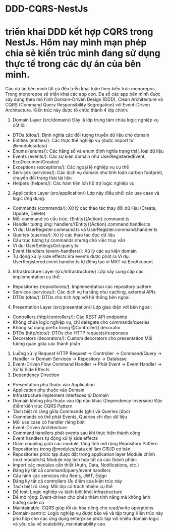 # DDD-CQRS-NestJs

triển khai DDD kết hợp CQRS trong NestJs. Hôm nay mình mạn phép chia sẻ kiến trúc mình đang sử dụng thực tế trong các dự án của bên minh.
=====
Các dự án bên mình tất cả đều triển khai tuân theo kiến trúc monorepos. Trong monorepos sẽ triển khai các app con.
Đa số các app bên mình được xây dựng theo mô hình Domain-Driven Design (DDD), Clean Architecture và CQRS (Command Query Responsibility Segregation) với Event-Driven Architecture. Kiến trúc này được tổ chức thành 4 lớp chính:
1. Domain Layer (src/domain/)
Đây là lớp trung tâm chứa logic nghiệp vụ cốt lõi:
- DTOs (dtos/): Định nghĩa các đối tượng truyền dữ liệu cho domain
- Entities (entities/): Các thực thể nghiệp vụ (được import từ @modules/data)
- Enums (enums/): Các hằng số và enum định nghĩa trạng thái, loại dữ liệu
- Events (events/): Các sự kiện domain như UserRegisteredEvent, EcoDocumentCreated
- Exceptions (exceptions/): Các ngoại lệ nghiệp vụ cụ thể
- Services (services/): Các dịch vụ domain như tính toán carbon footprint, chuyển đổi trạng thái tài liệu
- Helpers (helpers/): Các hàm tiện ích hỗ trợ logic nghiệp vụ
2. Application Layer (src/application/)
Lớp này điều phối các use case và logic ứng dụng:
- Commands (commands/): Xử lý các thao tác thay đổi dữ liệu (Create, Update, Delete)
- Mỗi command có cấu trúc: {Entity}{Action}.command.ts
- Handler tương ứng: handlers/{Entity}{Action}.command.handler.ts
- Ví dụ: UserRegister.command.ts và UserRegister.command.handler.ts
- Queries (queries/): Xử lý các thao tác đọc dữ liệu
- Cấu trúc tương tự commands nhưng cho việc truy vấn
- Ví dụ: UserSettingsGet.query.ts
- Event Handlers (event-handlers/): Xử lý các sự kiện domain
- Tự động xử lý side effects khi events được phát ra
Ví dụ: UserRegistered.event.handler.ts tự động tạo ví MXT và EcoAccount
3. Infrastructure Layer (src/infrastructure/)
Lớp này cung cấp các implementation cụ thể:
- Repositories (repositories/): Implementation các repository pattern
- Services (services/): Các dịch vụ hạ tầng như caching, external APIs
- DTOs (dtos/): DTOs cho tích hợp với hệ thống bên ngoài
4. Presentation Layer (src/presentation/)
Lớp giao diện với bên ngoài:
- Controllers (http/controllers/): Các REST API endpoints
- Không chứa logic nghiệp vụ, chỉ delegate cho commands/queries
- Không sử dụng prefix trong @Controller() decorator
- DTOs (http/dtos/): DTOs cho HTTP requests/responses
- Decorators (decorators/): Custom decorators cho presentation
Mối tương quan giữa các thành phần
1. Luồng xử lý Request
HTTP Request → Controller → Command/Query → Handler → Domain Services → Repository → Database
2. Event-Driven Flow
Command Handler → Phát Event → Event Handler → Xử lý Side Effects
3. Dependency Direction
- Presentation phụ thuộc vào Application
- Application phụ thuộc vào Domain
- Infrastructure implement interfaces từ Domain
- Domain không phụ thuộc vào lớp nào khác (Dependency Inversion)
Đặc điểm kiến trúc
CQRS Pattern
- Tách biệt rõ ràng giữa Commands (ghi) và Queries (đọc)
- Commands có thể phát Events, Queries chỉ đọc dữ liệu
- Mỗi use case có handler riêng biệt
- Event-Driven Architecture
- Command handlers phát events sau khi thực hiện thành công
- Event handlers tự động xử lý side effects
- Giảm coupling giữa các module, tăng tính mở rộng
Repository Pattern
- Repositories trong @modules/data chỉ làm CRUD cơ bản
- Repositories phức tạp được đặt trong application layer
Module chính (mxt.module.ts)
Module này tích hợp tất cả các thành phần:
- Import các modules cần thiết (Auth, Data, Notifications, etc.)
- Đăng ký tất cả command/query/event handlers
- Cấu hình các services như Redis, JWT, Esign
- Đăng ký tất cả controllers
Ưu điểm của kiến trúc này
- Tách biệt rõ ràng: Mỗi lớp có trách nhiệm cụ thể
- Dễ test: Logic nghiệp vụ tách biệt khỏi infrastructure
- Dễ mở rộng: Event-driven cho phép thêm tính năng mà không ảnh hưởng code cũ
- Maintainable: CQRS giúp tối ưu hóa riêng cho read/write operations
- Domain-centric: Logic nghiệp vụ được bảo vệ và tập trung
Kiến trúc này phù hợp cho các ứng dụng enterprise phức tạp với nhiều domain logic và yêu cầu về scalability, maintainability cao.


